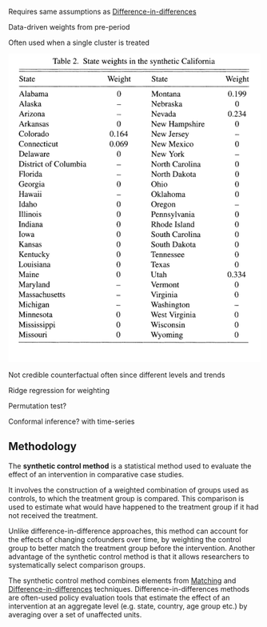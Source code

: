 ---
---

Requires same assumptions as [Difference-in-differences](Difference-in-differences.md)

Data-driven weights from pre-period

Often used when a single cluster is treated

![Screenshot 2023-01-31 at 6.42.36 PM.png](Image%20Bank/Screenshot%202023-01-31%20at%206.42.36%20PM.png)

Not credible counterfactual often since different levels and trends

Ridge regression for weighting

Permutation test?

Conformal inference? with time-series

## Methodology

The **synthetic control method** is a statistical method used to evaluate the effect of an intervention in comparative case studies.

It involves the construction of a weighted combination of groups used as controls, to which the treatment group is compared. This comparison is used to estimate what would have happened to the treatment group if it had not received the treatment. 

Unlike difference-in-difference approaches, this method can account for the effects of changing cofounders over time, by weighting the control group to better match the treatment group before the intervention. Another advantage of the synthetic control method is that it allows researchers to systematically select comparison groups.

The synthetic control method combines elements from [Matching](Matching.md) and [Difference-in-differences](Difference-in-differences.md) techniques. Difference-in-differences methods are often-used policy evaluation tools that estimate the effect of an intervention at an aggregate level (e.g. state, country, age group etc.) by averaging over a set of unaffected units.
